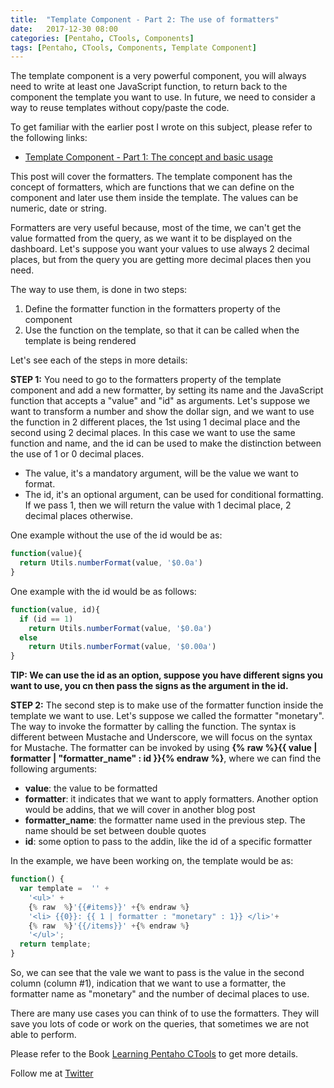 ```yaml
---
title:  "Template Component - Part 2: The use of formatters"
date:   2017-12-30 08:00
categories: [Pentaho, CTools, Components]
tags: [Pentaho, CTools, Components, Template Component]
---
```


The template component is a very powerful component, you will always need to write at least one JavaScript function, to return back to the component the template you want to use. In future, we need to consider a way to reuse templates without copy/paste the code.  


To get familiar with the earlier post I wrote on this subject, please refer to the following links: 

- [Template Component - Part 1: The concept and basic usage](http://mfgaspar.github.io/2017/Template-Component-Part-1/)

This post will cover the formatters. The template component has the concept of formatters, which are functions that we can define on the component and later use them inside the template. The values can be numeric, date or string. 

Formatters are very useful because, most of the time, we can't get the value formatted from the query, as we want it to be displayed on the dashboard. Let's suppose you want your values to use always 2 decimal places, but from the query you are getting more decimal places then you need. 

The way to use them, is done in two steps:

1. Define the formatter function in the formatters property of the component 
2. Use the function on the template, so that it can be called when the template is being rendered

Let's see each of the steps in more details:

**STEP 1:** 
You need to go to the formatters property of the template component and add a new formatter, by setting its name and the JavaScript function that accepts a "value" and "id" as arguments. Let's suppose we want to transform a number and show the dollar sign, and we want to use the function in 2 different places, the 1st using 1 decimal place and the second using 2 decimal places. In this case we want to use the same function and name, and the id can be used to make the distinction between the use of 1 or 0 decimal places.

- The value, it's a mandatory argument, will be the value we want to format. 
- The id, it's an optional argument, can be used for conditional formatting. If we pass 1, then we will return the value with 1 decimal place, 2 decimal places otherwise.

One example without the use of the id would be as:

```javascript
function(value){	
  return Utils.numberFormat(value, '$0.0a')
}
```

One example with the id would be as follows:

```javascript
function(value, id){
  if (id == 1)	
    return Utils.numberFormat(value, '$0.0a')
  else
    return Utils.numberFormat(value, '$0.00a')
}
```

**TIP: We can use the id as an option, suppose you have different signs you want to use, you cn then pass the signs as the argument in the id.**

**STEP 2:**
The second step is to make use of the formatter function inside the template we want to use. Let's suppose we called the formatter "monetary". The way to invoke the formatter by calling the function. The syntax is different between Mustache and Underscore, we will focus on the syntax for Mustache. The formatter can be invoked by using  **{% raw  %}{{ value | formatter | "formatter_name" : id }}{% endraw  %}**, where we can find the following arguments:

- **value**: the value to be formatted
- **formatter**: it indicates that we want to apply formatters. Another option would be addins, that we will cover in another blog post
- **formatter_name**: the formatter name used in the previous step. The name should be set between double quotes
- **id**: some option to pass to the addin, like the id of a specific formatter

In the example, we have been working on, the template would be as:

```js
function() { 
  var template =  '' +
    '<ul>' +
    {% raw  %}'{{#items}}' +{% endraw %}
    '<li> {{0}}: {{ 1 | formatter : "monetary" : 1}} </li>'+
    {% raw  %}'{{/items}}' +{% endraw %}
    '</ul>'; 
  return template;
} 
```
So, we can see that the vale we want to pass is the value in the second column (column #1), indication that we want to use a formatter, the formatter name as "monetary" and the number of decimal places to use. 

There are many use cases you can think of to use the formatters. They will save you lots of code or work on the queries, that sometimes we are not able to perform.

Please refer to the Book [Learning Pentaho CTools](https://www.packtpub.com/big-data-and-business-intelligence/learning-pentaho-ctools) to get more details.



Follow me at [Twitter](https://twitter.com/migfgaspar)

[Live Insights]: #


